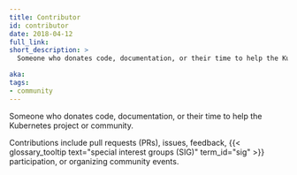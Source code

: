 ```yaml
---
title: Contributor
id: contributor
date: 2018-04-12
full_link:
short_description: >
  Someone who donates code, documentation, or their time to help the Kubernetes project or community.

aka:
tags:
- community
---
```

 Someone who donates code, documentation, or their time to help the Kubernetes project or community.

<!--more-->

Contributions include pull requests (PRs), issues, feedback, {{< glossary_tooltip text="special interest groups (SIG)" term_id="sig" >}} participation, or organizing community events.